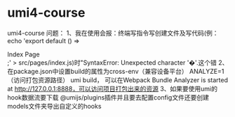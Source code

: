 # umi4-course
umi4-course
问题：
1、我在使用会报：终端写指令写创建文件及写代码(例：echo 'export default () => <div>Index Page</div>;' > src/pages/index.js)时"SyntaxError: Unexpected character '�'.这个错
2、在package.json中设置build的属性为cross-env（兼容设备平台） ANALYZE=1（访问打包资源路径） umi build，  可以在Webpack Bundle Analyzer is started at http://127.0.0.1:8888，可以访问项目打包出来的资源
3、如果要使用umi的hook数据流要下载 @umijs/plugins插件并且要去配置config文件还要创建models文件夹导出自定义的hooks
